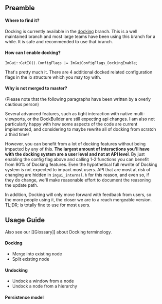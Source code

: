 ## Preamble

#### Where to find it?

Docking is currently available in the [docking](https://github.com/ocornut/imgui/tree/docking) branch. This is a well maintained branch and most large teams have been using this branch for a while. It is safe and recommended to use that branch.

#### How can I enable docking?

`ImGui::GetIO().ConfigFlags |= ImGuiConfigFlags_DockingEnable;`

That's pretty much it.
There are 4 additional docked related configuration flags in the io structure which you may toy with.

#### Why is not merged to master?

(Please note that the following paragraphs have been written by a overly cautious person)

Several advanced features, such as tight interaction with native multi-viewports, or the DockBuilder are still expecting api changes. I am also not particularly happy with how some aspects of the code are current implemented, and considering to maybe rewrite all of docking from scratch a third time! 

However, you can benefit from a lot of docking features without being impacted by any of this. **The largest amount of interactions you'll have with the docking system are a user level and not at API level**. By just enabling the config flag above and calling 1-2 functions you can benefit from 90% of Docking features. Even the hypothetical full rewrite of Docking system is not expected to impact most users. API that are most at risk of changing are hidden in `imgui_internal.h` for this reason, and even so, if they do change, we'll make reasonable effort to document the reasoning the update path. 

In addition, Docking will only move forward with feedback from users, so the more people using it, the closer we are to a reach mergeable version. TL;DR; is totally fine to use for most users.

## Usage Guide

Also see our [[Glossary]] about Docking terminology.

#### Docking

- Merge into existing node
- Split existing node

#### Undocking

- Undock a window from a node
- Undock a node from a hierarchy

#### Persistence model